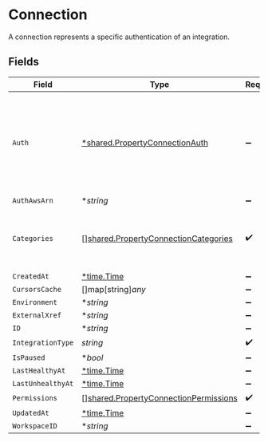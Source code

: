 # Connection

A connection represents a specific authentication of an integration.


## Fields

| Field                                                                                                 | Type                                                                                                  | Required                                                                                              | Description                                                                                           |
| ----------------------------------------------------------------------------------------------------- | ----------------------------------------------------------------------------------------------------- | ----------------------------------------------------------------------------------------------------- | ----------------------------------------------------------------------------------------------------- |
| `Auth`                                                                                                | [*shared.PropertyConnectionAuth](../../../pkg/models/shared/propertyconnectionauth.md)                | :heavy_minus_sign:                                                                                    | An authentication object that represents a specific authorized user's connection to an integration.   |
| `AuthAwsArn`                                                                                          | **string*                                                                                             | :heavy_minus_sign:                                                                                    | N/A                                                                                                   |
| `Categories`                                                                                          | [][shared.PropertyConnectionCategories](../../../pkg/models/shared/propertyconnectioncategories.md)   | :heavy_check_mark:                                                                                    | The Integration categories that this connection supports                                              |
| `CreatedAt`                                                                                           | [*time.Time](https://pkg.go.dev/time#Time)                                                            | :heavy_minus_sign:                                                                                    | N/A                                                                                                   |
| `CursorsCache`                                                                                        | []map[string]*any*                                                                                    | :heavy_minus_sign:                                                                                    | N/A                                                                                                   |
| `Environment`                                                                                         | **string*                                                                                             | :heavy_minus_sign:                                                                                    | N/A                                                                                                   |
| `ExternalXref`                                                                                        | **string*                                                                                             | :heavy_minus_sign:                                                                                    | N/A                                                                                                   |
| `ID`                                                                                                  | **string*                                                                                             | :heavy_minus_sign:                                                                                    | N/A                                                                                                   |
| `IntegrationType`                                                                                     | *string*                                                                                              | :heavy_check_mark:                                                                                    | N/A                                                                                                   |
| `IsPaused`                                                                                            | **bool*                                                                                               | :heavy_minus_sign:                                                                                    | N/A                                                                                                   |
| `LastHealthyAt`                                                                                       | [*time.Time](https://pkg.go.dev/time#Time)                                                            | :heavy_minus_sign:                                                                                    | N/A                                                                                                   |
| `LastUnhealthyAt`                                                                                     | [*time.Time](https://pkg.go.dev/time#Time)                                                            | :heavy_minus_sign:                                                                                    | N/A                                                                                                   |
| `Permissions`                                                                                         | [][shared.PropertyConnectionPermissions](../../../pkg/models/shared/propertyconnectionpermissions.md) | :heavy_check_mark:                                                                                    | N/A                                                                                                   |
| `UpdatedAt`                                                                                           | [*time.Time](https://pkg.go.dev/time#Time)                                                            | :heavy_minus_sign:                                                                                    | N/A                                                                                                   |
| `WorkspaceID`                                                                                         | **string*                                                                                             | :heavy_minus_sign:                                                                                    | N/A                                                                                                   |